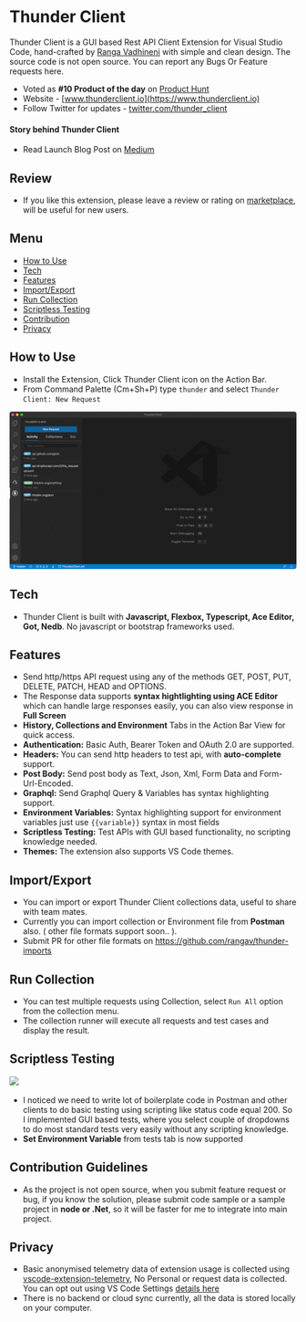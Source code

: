 # Thunder Client
Thunder Client is a GUI based Rest API Client Extension for Visual Studio Code, hand-crafted by [Ranga Vadhineni](https://twitter.com/ranga_vadhineni) with simple and clean design. The source code is not open source. You can report any Bugs Or Feature requests here.

* Voted as **#10 Product of the day** on [Product Hunt](https://www.producthunt.com/posts/thunder-client)
* Website - [www.thunderclient.io](https://www.thunderclient.io)
* Follow Twitter for updates - [twitter.com/thunder_client](https://twitter.com/thunder_client)

#### Story behind Thunder Client
* Read Launch Blog Post on [Medium](https://rangav.medium.com/thunder-client-alternative-to-postman-68ee0c9486d6)

## Review
* If you like this extension, please leave a review or rating on [marketplace](https://marketplace.visualstudio.com/items?itemName=rangav.vscode-thunder-client), will be useful for new users.

## Menu
* [How to Use](#usage)
* [Tech](#tech)
* [Features](#features)
* [Import/Export](#import)
* [Run Collection](#runcol)
* [Scriptless Testing](#testing)
* [Contribution](#contribution)
* [Privacy](#privacy)


<a name="usage"></a>
## How to Use
* Install the Extension, Click Thunder Client icon on the Action Bar.
* From Command Palette (Cm+Sh+P) type ``thunder`` and select ``Thunder Client: New Request``

![](images/thunder-client.gif)

<a name="tech"></a>
## Tech
* Thunder Client is built with **Javascript, Flexbox, Typescript, Ace Editor, Got, Nedb**. No javascript or bootstrap frameworks used.

<a name="features"></a>
## Features
* Send http/https API request using any of the methods GET, POST, PUT, DELETE, PATCH, HEAD and OPTIONS.
* The Response data supports **syntax hightlighting using ACE Editor** which can handle large responses easily, you can also view response in **Full Screen**
* **History, Collections and Environment** Tabs in the Action Bar View for quick access.
* **Authentication:** Basic Auth, Bearer Token and OAuth 2.0 are supported.
* **Headers:** You can send http headers to test api, with **auto-complete** support.
* **Post Body:** Send post body as Text, Json, Xml, Form Data and Form-Url-Encoded.
* **Graphql:** Send Graphql Query & Variables has syntax highlighting support.
* **Environment Variables:** Syntax highlighting support for environment variables just use `{{variable}}` syntax in most fields
* **Scriptless Testing:** Test APIs with GUI based functionality, no scripting knowledge needed.
* **Themes:** The extension also supports VS Code themes.

<a name="import"></a>
## Import/Export
* You can import or export Thunder Client collections data, useful to share with team mates.
* Currently you can import collection or Environment file from **Postman** also. ( other file formats support soon.. ).
* Submit PR for other file formats on https://github.com/rangav/thunder-imports

<a name="runcol"></a>
## Run Collection
* You can test multiple requests using Collection, select `Run All` option from the collection menu.
* The collection runner will execute all requests and test cases and display the result.

<a name="testing"></a>
## Scriptless Testing
![](https://github.com/rangav/thunder-client-support/blob/master/images/thunder-client-tests.png?raw=true)

* I noticed we need to write lot of boilerplate code in Postman and other clients to do basic testing using scripting like status code equal 200. So I implemented GUI based tests, where you select couple of dropdowns to do most standard tests very easily without any scripting knowledge.
* **Set Environment Variable** from tests tab is now supported

<a name="contribution"></a>
## Contribution Guidelines
* As the project is not open source, when you submit feature request or bug, if you know the solution, please submit code sample or a sample project in **node or .Net**, so it will be faster for me to integrate into main project. 

<a name="privacy"></a>
## Privacy
* Basic anonymised telemetry data of extension usage is collected using [vscode-extension-telemetry](https://github.com/Microsoft/vscode-extension-telemetry), No Personal or request data is collected. You can opt out using VS Code Settings [details here](https://code.visualstudio.com/docs/getstarted/telemetry)
* There is no backend or cloud sync currently, all the data is stored locally on your computer.



